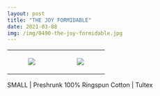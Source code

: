 ```yaml
---
layout: post
title: "THE JOY FORMIDABLE"
date: 2021-03-08
img: /img/0490-the-joy-formidable.jpg
---
```




<table style="width:100%;"><tr><td style="vertical-align:top;">
      <figure class="tmblr-full" data-orig-height="2048" data-orig-width="1365" data-orig-src="https://concertshirts.netlify.app/shirts/0490/0490-01.jpg"><img src="https://64.media.tumblr.com/631b9d773500d1482406acbf4d9373bb/cc59f6ac3ec05e19-41/s540x810/4f18f936714e5678da9b9f940d027b442cf61a02.jpg" data-orig-height="2048" data-orig-width="1365" data-orig-src="https://concertshirts.netlify.app/shirts/0490/0490-01.jpg"/></figure></td>
    <td style="vertical-align:top;">
      <figure class="tmblr-full" data-orig-height="2048" data-orig-width="1365" data-orig-src="https://concertshirts.netlify.app/shirts/0490/0490-02.jpg"><img src="https://64.media.tumblr.com/d7505480ea367c6649a382dcbed52384/cc59f6ac3ec05e19-19/s540x810/00f0c951c036716cdb90ff04717c76117fd75578.jpg" data-orig-height="2048" data-orig-width="1365" data-orig-src="https://concertshirts.netlify.app/shirts/0490/0490-02.jpg"/></figure></td>
  </tr></table><p>
  SMALL | Preshrunk 100% Ringspun Cotton | Tultex
</p>
